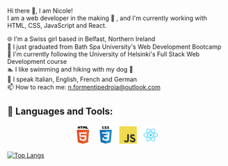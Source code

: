 Hi there 👋, I am Nicole! <br>
I am a web developer in the making 👶	, and I'm currently working with HTML, CSS, JavaScript and React.

🌐	I'm a Swiss girl based in Belfast, Northern Ireland <br>
🧠 I just graduated from Bath Spa University's Web Development Bootcamp <br>
📑 I'm currently following the University of Helsinki's Full Stack Web Development course <br>
🏊	I like swimming and hiking with my dog 🐶 <br>
👧 I speak Italian, English, French and German <br>
📫 How to reach me: n.formentipedroia@outlook.com <br>

## 🧰 Languages and Tools:
<p align="center">
<img src="https://raw.githubusercontent.com/github/explore/80688e429a7d4ef2fca1e82350fe8e3517d3494d/topics/html/html.png" alt="html" height="40" style="vertical-align:top; margin:4px">
<img src="https://raw.githubusercontent.com/github/explore/80688e429a7d4ef2fca1e82350fe8e3517d3494d/topics/css/css.png" alt="CSS" height="40" style="vertical-align:top; margin:4px">
<img src="https://raw.githubusercontent.com/github/explore/80688e429a7d4ef2fca1e82350fe8e3517d3494d/topics/javascript/javascript.png" alt="Javascript" height="40" style="vertical-align:top; margin:4px">
<img src="https://raw.githubusercontent.com/github/explore/80688e429a7d4ef2fca1e82350fe8e3517d3494d/topics/react/react.png" alt="React" height="40" style="vertical-align:top; margin:4px">
</p>

[![Top Langs](https://github-readme-stats.vercel.app/api/top-langs/?username=NicoleFormenti)](https://github.com/NicoleFormenti/github-readme-stats)
   
